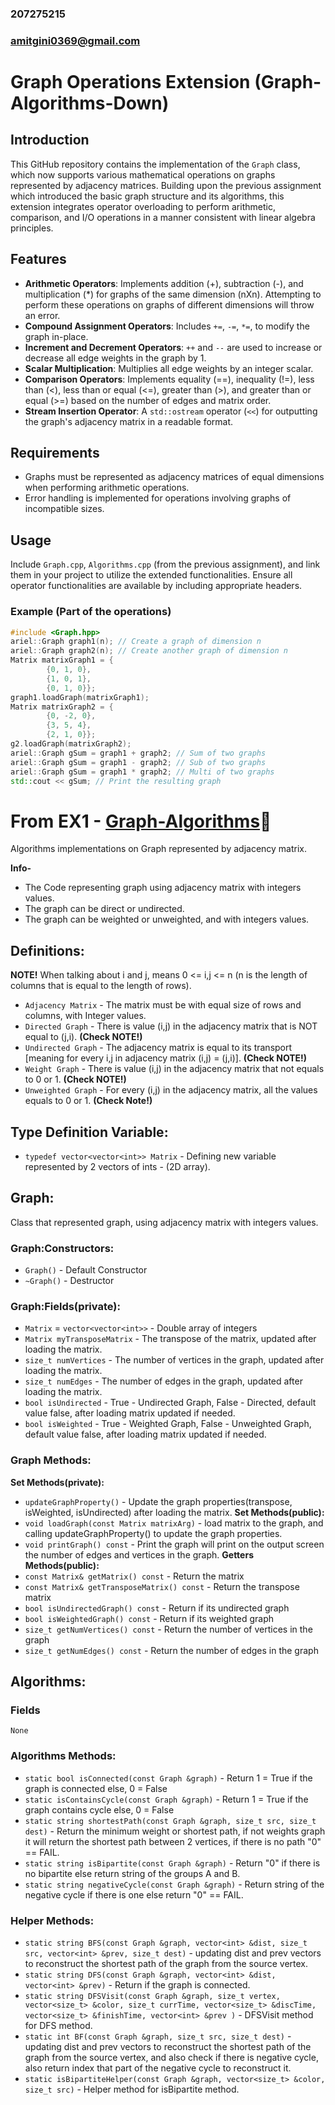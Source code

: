 ### 207275215
### amitgini0369@gmail.com
# Graph Operations Extension (Graph-Algorithms-Down)

## Introduction
This GitHub repository contains the implementation of the `Graph` class, which now supports various mathematical operations on graphs represented by adjacency matrices. Building upon the previous assignment which introduced the basic graph structure and its algorithms, this extension integrates operator overloading to perform arithmetic, comparison, and I/O operations in a manner consistent with linear algebra principles.

## Features
- **Arithmetic Operators**: Implements addition (+), subtraction (-), and multiplication (*) for graphs of the same dimension (nXn). Attempting to perform these operations on graphs of different dimensions will throw an error.
- **Compound Assignment Operators**: Includes `+=`, `-=`, `*=`, to modify the graph in-place.
- **Increment and Decrement Operators**: `++` and `--` are used to increase or decrease all edge weights in the graph by 1.
- **Scalar Multiplication**: Multiplies all edge weights by an integer scalar.
- **Comparison Operators**: Implements equality (==), inequality (!=), less than (<), less than or equal (<=), greater than (>), and greater than or equal (>=) based on the number of edges and matrix order.
- **Stream Insertion Operator**: A `std::ostream` operator (`<<`) for outputting the graph's adjacency matrix in a readable format.

## Requirements
- Graphs must be represented as adjacency matrices of equal dimensions when performing arithmetic operations.
- Error handling is implemented for operations involving graphs of incompatible sizes.

## Usage
Include `Graph.cpp`, `Algorithms.cpp` (from the previous assignment), and link them in your project to utilize the extended functionalities. Ensure all operator functionalities are available by including appropriate headers.

### Example (Part of the operations)
```cpp
#include <Graph.hpp>
ariel::Graph graph1(n); // Create a graph of dimension n
ariel::Graph graph2(n); // Create another graph of dimension n
Matrix matrixGraph1 = {
        {0, 1, 0},
        {1, 0, 1},
        {0, 1, 0}};
graph1.loadGraph(matrixGraph1);
Matrix matrixGraph2 = {
        {0, -2, 0},
        {3, 5, 4},
        {2, 1, 0}};
g2.loadGraph(matrixGraph2);
ariel::Graph gSum = graph1 + graph2; // Sum of two graphs
ariel::Graph gSum = graph1 - graph2; // Sub of two graphs
ariel::Graph gSum = graph1 * graph2; // Multi of two graphs
std::cout << gSum; // Print the resulting graph
```

# 
# From EX1 - [Graph-Algorithms](https://github.com/AmitGini/Graph-Algorithms)🤝
Algorithms implementations on Graph represented by adjacency matrix.

**Info-**
- The Code representing graph using adjacency matrix with integers values.
- The graph can be direct or undirected.
- The graph can be weighted or unweighted, and with integers values.

## Definitions:
**NOTE!** When talking about i and j, means 0 <= i,j <= n (n is the length of columns that is equal to the length of rows).
- `Adjacency Matrix` - The matrix must be with equal size of rows and columns, with Integer values.
- `Directed Graph` - There is value (i,j) in the adjacency matrix that is NOT equal to (j,i). **(Check NOTE!)**
- `Undirected Graph` - The adjacency matrix is equal to its transport [meaning for every i,j in adjacency matrix (i,j) = (j,i)]. **(Check NOTE!)**
- `Weight Graph` - There is value (i,j) in the adjacency matrix that not equals to 0 or 1. **(Check NOTE!)**
- `Unweighted Graph` - For every (i,j) in the adjacency matrix, all the values equals to 0 or 1. **(Check Note!)**

## Type Definition Variable:
- `typedef vector<vector<int>> Matrix` - Defining new variable represented by 2 vectors of ints - (2D array).

## Graph:
Class that represented graph, using adjacency matrix with integers values.
### Graph:Constructors:
- `Graph()` - Default Constructor
- `~Graph()` - Destructor
### Graph:Fields(private):
- `Matrix` = `vector<vector<int>>` - Double array of integers
- `Matrix myTransposeMatrix` - The transpose of the matrix, updated after loading the matrix.
- `size_t numVertices` - The number of vertices in the graph, updated after loading the matrix.
- `size_t numEdges` - The number of edges in the graph, updated after loading the matrix.
- `bool isUndirected` - True - Undirected Graph, False - Directed, default value false, after loading matrix updated if needed.
- `bool isWeighted` - True - Weighted Graph, False - Unweighted Graph, default value false, after loading matrix updated if needed.

### Graph Methods:
**Set Methods(private):**
- `updateGraphProperty()` - Update the graph properties(transpose, isWeighted, isUndirected) after loading the matrix.
**Set Methods(public):**
- `void loadGraph(const Matrix matrixArg)` - load matrix to the graph, and calling updateGraphProperty() to update the graph properties.
- `void printGraph() const` - Print the graph will print on the output screen the number of edges and vertices in the graph.
**Getters Methods(public):**
- `const Matrix& getMatrix() const` - Return the matrix 
- `const Matrix& getTransposeMatrix() const` - Return the transpose matrix
- `bool isUndirectedGraph() const` - Return if its undirected graph
- `bool isWeightedGraph() const` - Return if its weighted graph
- `size_t getNumVertices() const` - Return the number of vertices in the graph
- `size_t getNumEdges() const` - Return the number of edges in the graph

## Algorithms:
### Fields
`None`
### Algorithms Methods:
- `static bool isConnected(const Graph &graph)` - Return 1 = True if the graph is connected else, 0 = False
- `static isContainsCycle(const Graph &graph)` - Return 1 = True if the graph contains cycle else, 0 = False
- `static string shortestPath(const Graph &graph, size_t src, size_t dest)` - Return the minimum weight or shortest path, if not weights graph it will return the shortest path between 2 vertices, if there is no path "0" == FAIL.
- `static string isBipartite(const Graph &graph)` - Return "0" if there is no bipartite else return string of the groups A and B.
- `static string negativeCycle(const Graph &graph)` - Return string of the negative cycle if there is one else return "0" == FAIL.

### Helper Methods:
- `static string BFS(const Graph &graph, vector<int> &dist, size_t src, vector<int> &prev, size_t dest)` - updating dist and prev vectors to reconstruct the shortest path of the graph from the source vertex.
- `static string DFS(const Graph &graph, vector<int> &dist, vector<int> &prev)` - Return if the graph is connected.
- `static string DFSVisit(const Graph &graph, size_t vertex, vector<size_t> &color, size_t currTime, vector<size_t> &discTime, vector<size_t> &finishTime, vector<int> &prev )` - DFSVisit method for DFS method.
- `static int BF(const Graph &graph, size_t src, size_t dest)` - updating dist and prev vectors to reconstruct the shortest path of the graph from the source vertex, and also check if there is negative cycle, also return index that part of the negative cycle to reconstruct it.
- `static isBipartiteHelper(const Graph &graph, vector<size_t> &color, size_t src)` - Helper method for isBipartite method.
